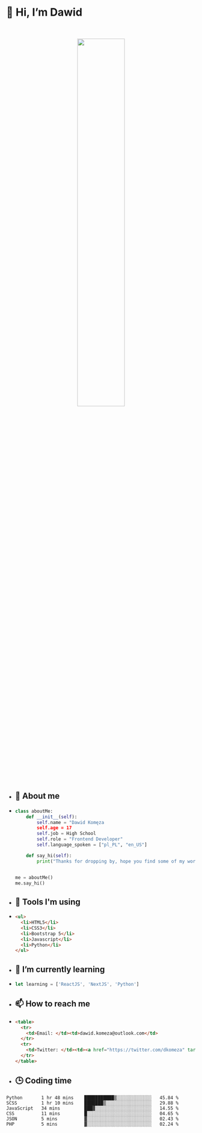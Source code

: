 <h1>👋 Hi, I’m Dawid</h1>
<p align="center">
   <br>
   <br>
   <img src="https://user-images.githubusercontent.com/106035813/169717090-b330e670-ddca-48c9-8b2d-2290dfb78111.png" width="50%">
   <br>
   <br>
</p>



- <h2>💁 About me</h2>
- ```Python
  class aboutMe:
      def __init__(self):
          self.name = "Dawid Komęza
          self.age = 17
          self.job = High School
          self.role = "Frontend Developer"
          self.language_spoken = ["pl_PL", "en_US"]

      def say_hi(self):
          print("Thanks for dropping by, hope you find some of my work interesting.")


  me = aboutMe()
  me.say_hi()
  ```
  
- <h2>🔨 Tools I'm using</h2>
- ```html
  <ul>
    <li>HTML5</li>
    <li>CSS3</li>
    <li>Bootstrap 5</li>
    <li>Javascript</li>
    <li>Python</li>
  </ul>
  
- <h2>🌱 I’m currently learning</h2>
- ```javascript
  let learning = ['ReactJS', 'NextJS', 'Python']
  ```
  
- <h2>📫 How to reach me</h2>
- ```html
  <table>
    <tr>
      <td>Email: </td><td>dawid.komeza@outlook.com</td>
    </tr>
    <tr>
      <td>Twitter: </td><td><a href="https://twitter.com/dkomeza" target="_blank">@dkomeza</a></td>
    </tr>
  </table>
  
- <h2>🕒 Coding time</h2>
   <!--START_SECTION:waka-->

```text
Python       1 hr 48 mins    ███████████▒░░░░░░░░░░░░░   45.84 %
SCSS         1 hr 10 mins    ███████▒░░░░░░░░░░░░░░░░░   29.88 %
JavaScript   34 mins         ███▓░░░░░░░░░░░░░░░░░░░░░   14.55 %
CSS          11 mins         █░░░░░░░░░░░░░░░░░░░░░░░░   04.65 %
JSON         5 mins          ▓░░░░░░░░░░░░░░░░░░░░░░░░   02.43 %
PHP          5 mins          ▓░░░░░░░░░░░░░░░░░░░░░░░░   02.24 %
```

<!--END_SECTION:waka-->

